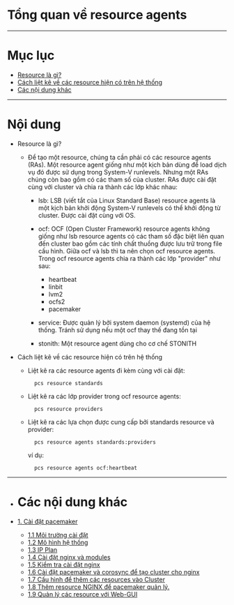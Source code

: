 # Tổng quan về resource agents


___


# Mục lục

+ [Resource là gì?](#whatis)
+ [Cách liệt kê về các resource hiện có trên hệ thống](#list)
+ [Các nội dung khác](#others-content)


___

# Nội dung

+  <a name="whatis">Resource là gì?</a>

	- Để tạo một resource, chúng ta cần phải có các resource agents (RAs). Một resource agent giống như một kịch bản dùng để load dịch vụ đó được sử dụng trong  System-V runlevels. Nhưng một RAs chúng còn bao gồm có các tham số của cluster. RAs được cài đặt cùng với cluster và chia ra thành các lớp khác nhau:

		- lsb: LSB (viết tắt của Linux Standard Base) resource agents là một kịch bản khởi động System-V runlevels có thể khởi động từ cluster. Được cài đặt cùng với OS.

		- ocf: OCF (Open Cluster Framework) resource agents không giống như lsb resource agents có các tham số đặc biệt liên quan đến cluster bao gồm các tính chất thuồng được lưu trữ trong file cấu hình. Giữa ocf và lsb thì ta nên chọn ocf resource agents. Trong ocf resource agents chia ra thành các lớp "provider" như sau:

			+ heartbeat
			+ linbit
			+ lvm2
			+ ocfs2
			+ pacemaker

		- service: Được quản lý bởi system daemon (systemd) của hệ thống. Tránh sử dụng nếu một ocf thay thế đang tồn tại

		- stonith: Một resource agent dùng cho cơ chế STONITH

		
+ <a name="list">Cách liệt kê về các resource hiện có trên hệ thống</a>

	- Liệt kê ra các resource agents đi kèm cùng với cài đặt:

			pcs resource standards

	- Liệt kê ra các lớp provider trong ocf resource agents:

			pcs resource providers

	- Liệt kê ra các lựa chọn được cung cấp bởi standards resource và provider:

			pcs resource agents standards:providers

		ví dụ:

			pcs resource agents ocf:heartbeat
___

- # <a name="others-content">Các nội dung khác</a>

- [1. Cài đặt pacemaker](pacemaker-corosync-installing.md)
	- [1.1 Môi trường cài đặt](pacemaker-corosync-installing.md#envir)
	- [1.2 Mô hình hệ thống](pacemaker-corosync-installing.md#block)
	- [1.3 IP Plan](pacemaker-corosync-installing.md#ipPlan)
	- [1.4 Cài đặt nginx và modules](pacemaker-corosync-installing.md#nginx)
	- [1.5 Kiểm tra cài đặt nginx](pacemaker-corosync-installing.md#test)
	- [1.6 Cài đặt pacemaker và corosync để tạo cluster cho nginx](pacemaker-corosync-installing.md#pacemaker)
	- [1.7 Cấu hình để thêm các resources vào Cluster](pacemaker-corosync-installing.md#configCluster)
	- [1.8 Thêm resource NGINX để pacemaker quản lý.](pacemaker-corosync-installing.md#addResources)
	- [1.9 Quản lý các resource với Web-GUI](pacemaker-corosync-installing.md#webgui)